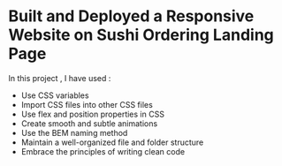 # Built and Deployed a Responsive Website on Sushi Ordering Landing Page 



In this project , I have used : 
- Use CSS variables
- Import CSS files into other CSS files
- Use flex and position properties in CSS
- Create smooth and subtle animations
- Use the BEM naming method
- Maintain a well-organized file and folder structure
-  Embrace the principles of writing clean code


